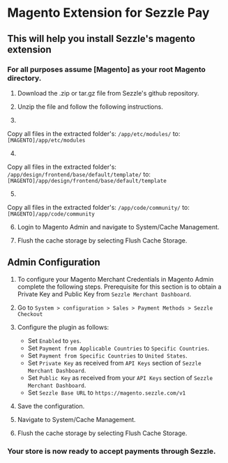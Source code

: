 # Magento Extension for Sezzle Pay

## This will help you install Sezzle's magento extension

### For all purposes assume [Magento] as your root Magento directory.

1. Download the .zip or tar.gz file from Sezzle's github repository.

2. Unzip the file and follow the following instructions.

3. 
Copy all files in the extracted folder's:
`/app/etc/modules/`
to:
`[MAGENTO]/app/etc/modules`

4.
Copy all files in the extracted folder's:
`/app/design/frontend/base/default/template/`
to:
`[MAGENTO]/app/design/frontend/base/default/template`

5.
Copy all files in the extracted folder's:
`/app/code/community/`
to:
`[MAGENTO]/app/code/community`

6. Login to Magento Admin and navigate to System/Cache Management.

7. Flush the cache storage by selecting Flush Cache Storage.

## Admin Configuration

1. To configure your Magento Merchant Credentials in Magento Admin complete the following steps. Prerequisite for this section is to obtain a Private Key and Public Key from `Sezzle Merchant Dashboard`.

2. Go to `System > configuration > Sales > Payment Methods > Sezzle Checkout`

3. Configure the plugin as follows:
    * Set `Enabled` to `yes`.
    * Set `Payment from Applicable Countries` to `Specific Countries`.
    * Set `Payment from Specific Countries` to `United States`.
    * Set `Private Key` as received from `API Keys` section of `Sezzle Merchant Dashboard`.
    * Set `Public Key` as received from your `API Keys` section of `Sezzle Merchant Dashboard`.
    * Set `Sezzle Base URL` to `https://magento.sezzle.com/v1`

4. Save the configuration.
5. Navigate to System/Cache Management.
6. Flush the cache storage by selecting Flush Cache Storage.

### Your store is now ready to accept payments through Sezzle.